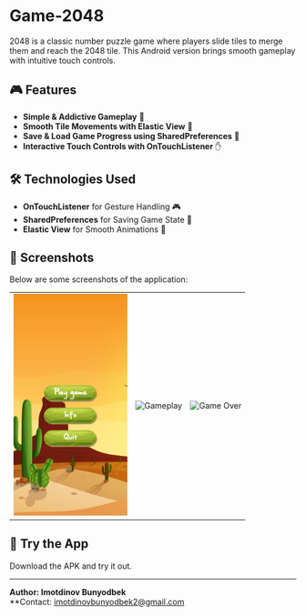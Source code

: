 # Game-2048

2048 is a classic number puzzle game where players slide tiles to merge them and reach the 2048 tile. This Android version brings smooth gameplay with intuitive touch controls.

## 🎮 Features

- **Simple & Addictive Gameplay** 🎯
- **Smooth Tile Movements with Elastic View** 🔄
- **Save & Load Game Progress using SharedPreferences** 💾
- **Interactive Touch Controls with OnTouchListener** ✋

## 🛠 Technologies Used

- **OnTouchListener** for Gesture Handling 🎮
- **SharedPreferences** for Saving Game State 💾
- **Elastic View** for Smooth Animations 🔄

## 📸 Screenshots

Below are some screenshots of the application:

<table>
  <tr>
    <td><img src="images/home.png" alt="Home Screen" width="200"/></td>
    <td><img src="images/gameplay.png" alt="Gameplay" width="200"/></td>
    <td><img src="images/game_over.png" alt="Game Over" width="200"/></td>
  </tr>
</table>

## 🚀 Try the App

Download the APK and try it out.

---

**Author: Imotdinov Bunyodbek**  
**Contact: [imotdinovbunyodbek2@gmail.com](mailto:imotdinovbunyodbek2@gmail.com)
